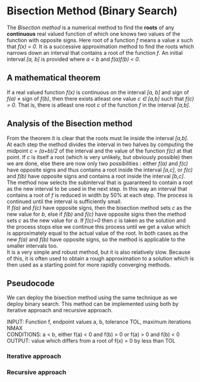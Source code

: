 # Bisection Method (Binary Search)
The <i>Bisection method</i> is a numerical method to find the <b>roots</b> of any <b>continuous</b> real valued function of which one knows two values of the function with opposite signs. Here root of a function *f* means a value *x* such that *f(x) = 0*. It is a successive approximation method to find the roots which narrows down an interval that contains a root of the function *f*. An initial interval *[a, b]* is provided where *a < b* and *f(a)f(b) < 0*.

## A mathematical theorem

If a real valued function *f(x)* is continuous on the interval *[a, b]* and sign of *f(a)* ≠ sign of *f(b)*, then there exists atleast one value *c ∈ [a,b]* such that *f(c) = 0*. That is, there is atleast one root *c* of the function *f* in the interval *[a,b]*.

## Analysis of the Bisection method

From the theorem it is clear that the roots must lie inside the interval *[a,b]*. At each step the method divides the interval in two halves by computing the midpoint *c = (a+b)/2* of the interval and the value of the function *f(c)* at that point. If *c* is itself a root (which is very unlikely, but obviously possible) then we are done, else there are now only two possibilities : either *f(a)* and *f(c)* have opposite signs and thus contains a root inside the interval *[a,c]*, or *f(c)* and *f(b)* have opposite signs and contains a root inside the interval *[b,c]*. The method now selects the subinterval that is guaranteed to contain a root as the new interval to be used in the next step. In this way an interval that contains a root of $f$ is reduced in width by 50% at each step. The process is continued until the interval is sufficiently small.<br>
If *f(a)* and *f(c)* have opposite signs, then the bisection method sets *c* as the new value for *b*, else if *f(b)* and *f(c)* have opposite signs then the method sets *c* as the new value for *a*. If *f(c)=0* then *c* is taken as the solution and the process stops else we continue this process until we get a value which is approximately equal to the actual value of the root. In both cases as the new *f(a)* and *f(b)* have opposite signs, so the method is applicable to the smaller intervals too.<br>
It is a very simple and robust method, but it is also relatively slow. Because of this, it is often used to obtain a rough approximation to a solution which is then used as a starting point for more rapidly converging methods.

## Pseudocode
We can deploy the bisection method using the same technique as we deploy binary search. This method can be implemented using both by iterative approach and recursive approach.



INPUT: Function f, endpoint values a, b, tolerance TOL, maximum iterations NMAX <br>
CONDITIONS: a < b, either f(a) < 0 and f(b) > 0 or f(a) > 0 and f(b) < 0 <br>
OUTPUT: value which differs from a root of f(x) = 0 by less than TOL <br>

### Iterative approach

### Recursive approach
